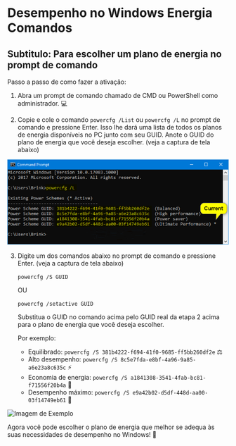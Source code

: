 # Desempenho no Windows Energia Comandos

## Subtitulo: Para escolher um plano de energia no prompt de comando

Passo a passo de como fazer a ativação:

1. Abra um prompt de comando chamado de CMD ou PowerShell como administrador. 💻

2. Copie e cole o comando `powercfg /List` ou `powercfg /L` no prompt de comando e pressione Enter. Isso lhe dará uma lista de todos os planos de energia disponíveis no PC junto com seu GUID. Anote o GUID do plano de energia que você deseja escolher. (veja a captura de tela abaixo)

![Imagem de Exemplo](https://raw.githubusercontent.com/Gledesonsc/Desempenho-no-Windows-Energia-Comandos/main/Power_Plans_command-1.png)

3. Digite um dos comandos abaixo no prompt de comando e pressione Enter. (veja a captura de tela abaixo)

    ```
    powercfg /S GUID
    ```

    OU

    ```
    powercfg /setactive GUID
    ```

    Substitua o GUID no comando acima pelo GUID real da etapa 2 acima para o plano de energia que você deseja escolher.

    Por exemplo:

    - Equilibrado: `powercfg /S 381b4222-f694-41f0-9685-ff5bb260df2e` ⚖️
    - Alto desempenho: `powercfg /S 8c5e7fda-e8bf-4a96-9a85-a6e23a8c635c` ⚡
    - Economia de energia: `powercfg /S a1841308-3541-4fab-bc81-f71556f20b4a` 🌱
    - Desempenho máximo: `powercfg /S e9a42b02-d5df-448d-aa00-03f14749eb61` 💪

![Imagem de Exemplo](url_da_imagem)

Agora você pode escolher o plano de energia que melhor se adequa às suas necessidades de desempenho no Windows! 🚀
